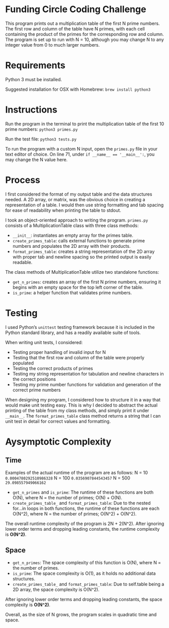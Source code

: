 # Funding Circle Coding Challenge
This program prints out a multiplication table of the first N prime numbers. The first row and column of the table have N primes, with each cell containing the product of the primes for the corresponding row and column. The program is set up to run with N = 10, although you may change N to any integer value from 0 to much larger numbers.

# Requirements
Python 3 must be installed.

Suggested installation for OSX with Homebrew:
`brew install python3`

# Instructions
Run the program in the terminal to print the multiplication table of the first 10 prime numbers:
`python3 primes.py`

Run the test file:
`python3 tests.py`

To run the program with a custom N input, open the `primes.py` file in your text editor of choice. On line 71, under `if __name__ == '__main__':`, you may change the N value here.

# Process
I first considered the format of my output table and the data structures needed. A 2D array, or matrix, was the obvious choice in creating a representation of a table. I would then use string formatting and tab spacing for ease of readability when printing the table to stdout. 

I took an object-oriented approach to writing the program. `primes.py` consists of a MultiplicationTable class with three class methods:
* `__init__`: instantiates an empty array for the primes table.
* `create_primes_table`: calls external functions to generate prime numbers and populates the 2D array with their products.
* `format_primes_table`: creates a string representation of the 2D array with proper tab and newline spacing so the printed output is easily readable.

The class methods of MultiplicationTable utilize two standalone functions:
* `get_n_primes`: creates an array of the first N prime numbers, ensuring it begins with an empty space for the top left corner of the table.
* `is_prime`: a helper function that validates prime numbers.

# Testing
I used Python’s `unittest` testing framework because it is included in the Python standard library, and has a readily available suite of tools. 

When writing unit tests, I considered:
* Testing proper handling of invalid input for N
* Testing that the first row and column of the table were properly populated
* Testing the correct products of primes
* Testing my string representation for tabulation and newline characters in the correct positions
* Testing my prime number functions for validation and generation of the correct prime numbers

When designing my program, I considered how to structure it in a way that would make unit testing easy. This is why I decided to abstract the actual printing of the table from my class methods, and simply print it under `__main__`.  The `format_primes_table` class method returns a string that I can unit test in detail for correct values and formatting.

# Aysymptotic Complexity
## Time
Examples of the actual runtime of the program are as follows:
N = 10 `0.0004780292510986328`
N = 100 `0.0356907844543457`
N = 500 `29.098557949066162`

* `get_n_primes` and `is_prime`: The runtime of these functions are both O(N), where N = the number of primes; O(N) + O(N).
* `create_primes_table_` and `format_primes_table`: Due to the nested for...in loops in both functions, the runtime of these functions are each O(N^2), where N = the number of primes; O(N^2) + O(N^2).

The overall runtime complexity of the program is 2N + 2(N^2). After ignoring lower order terms and dropping leading constants, the runtime complexity is **O(N^2)**.

## Space
* `get_n_primes`: The space complexity of this function is O(N), where N = the number of primes.
*  `is_prime`: The space complexity is O(1), as it holds no additional data structures.
* `create_primes_table_` and `format_primes_table`: Due to self.table being a 2D array, the space complexity is O(N^2).

After ignoring lower order terms and dropping leading constants, the space complexity is **O(N^2)**.

Overall, as the size of N grows, the program scales in quadratic time and space.
